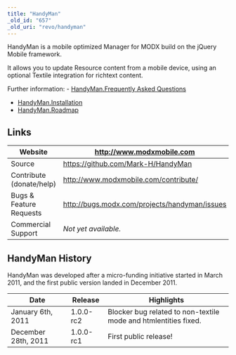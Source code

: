```yaml
---
title: "HandyMan"
_old_id: "657"
_old_uri: "revo/handyman"
---
```


HandyMan is a mobile optimized Manager for MODX build on the jQuery Mobile framework.

It allows you to update Resource content from a mobile device, using an optional Textile integration for richtext content.

Further information: - [HandyMan.Frequently Asked Questions](/extras/handyman/handyman.frequently-asked-questions "HandyMan.Frequently Asked Questions")
- [HandyMan.Installation](/extras/handyman/handyman.installation "HandyMan.Installation")
- [HandyMan.Roadmap](/extras/handyman/handyman.roadmap "HandyMan.Roadmap")

## Links

| Website                  | <http://www.modxmobile.com>                     |
| ------------------------ | ----------------------------------------------- |
| Source                   | <https://github.com/Mark-H/HandyMan>            |
| Contribute (donate/help) | <http://www.modxmobile.com/contribute/>         |
| Bugs & Feature Requests  | <http://bugs.modx.com/projects/handyman/issues> |
| Commercial Support       | _Not yet available._                            |

## HandyMan History

HandyMan was developed after a micro-funding initiative started in March 2011, and the first public version landed in December 2011.

| Date                | Release   | Highlights                                                      |
| ------------------- | --------- | --------------------------------------------------------------- |
| January 6th, 2011   | 1.0.0-rc2 | Blocker bug related to non-textile mode and htmlentities fixed. |
| December 28th, 2011 | 1.0.0-rc1 | First public release!                                           |